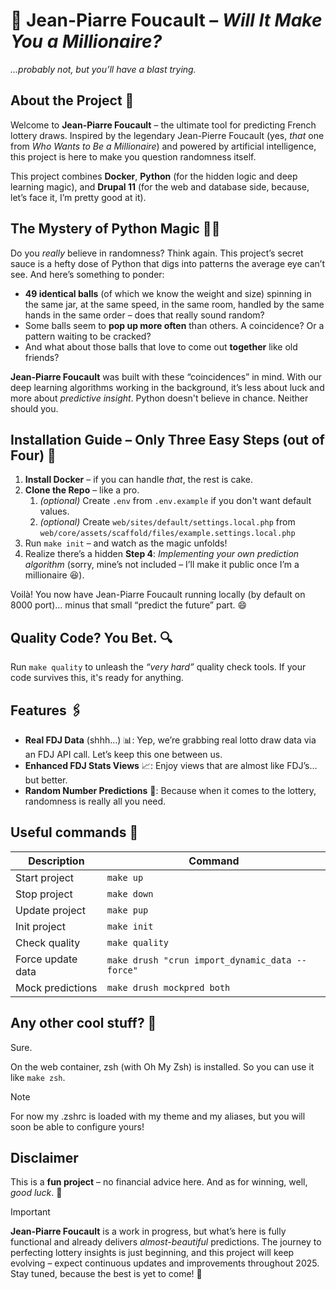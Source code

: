 # 🧙 Jean-Piarre Foucault – *Will It Make You a Millionaire?*
*...probably not, but you’ll have a blast trying.*

## About the Project 🎩
Welcome to **Jean-Piarre Foucault** – the ultimate tool for predicting French lottery draws. Inspired by the legendary Jean-Pierre Foucault (yes, *that* one from *Who Wants to Be a Millionaire*) and powered by artificial intelligence, this project is here to make you question randomness itself.

This project combines **Docker**, **Python** (for the hidden logic and deep learning magic), and **Drupal 11** (for the web and database side, because, let’s face it, I’m pretty good at it).

## The Mystery of Python Magic 🧪✨
Do you *really* believe in randomness? Think again. This project’s secret sauce is a hefty dose of Python that digs into patterns the average eye can’t see. And here’s something to ponder:

- **49 identical balls** (of which we know the weight and size) spinning in the same jar, at the same speed, in the same room, handled by the same hands in the same order – does that really sound random?
- Some balls seem to **pop up more often** than others. A coincidence? Or a pattern waiting to be cracked?
- And what about those balls that love to come out **together** like old friends?

**Jean-Piarre Foucault** was built with these “coincidences” in mind. With our deep learning algorithms working in the background, it’s less about luck and more about *predictive insight*. Python doesn't believe in chance. Neither should you.

## Installation Guide – Only Three Easy Steps (out of Four) 🚀
1. **Install Docker** – if you can handle *that*, the rest is cake.
2. **Clone the Repo** – like a pro.
   1. *(optional)* Create `.env` from `.env.example` if you don't want default values.
   2. *(optional)* Create `web/sites/default/settings.local.php` from `web/core/assets/scaffold/files/example.settings.local.php`
3. Run `make init` – and watch as the magic unfolds!
4. Realize there’s a hidden **Step 4**: *Implementing your own prediction algorithm* (sorry, mine’s not included – I’ll make it public once I’m a millionaire 😆).

Voilà! You now have Jean-Piarre Foucault running locally (by default on 8000 port)… minus that small “predict the future” part. 😄

## Quality Code? You Bet. 🔍
Run `make quality` to unleash the *“very hard”* quality check tools. If your code survives this, it's ready for anything.

## Features 🖇️
- **Real FDJ Data** (shhh...) 📊: Yep, we’re grabbing real lotto draw data via an FDJ API call. Let’s keep this one between us.
- **Enhanced FDJ Stats Views** 📈: Enjoy views that are almost like FDJ’s… but better.
- **Random Number Predictions** 🎲: Because when it comes to the lottery, randomness is really all you need.

## Useful commands 📎
| Description       | Command                                         |
|-------------------|-------------------------------------------------|
| Start project     | `make up`                                       |
| Stop project      | `make down`                                     |
| Update project    | `make pup`                                      |
| Init project      | `make init`                                     |
| Check quality     | `make quality`                                  |
| Force update data | `make drush "crun import_dynamic_data --force"` |
| Mock predictions | `make drush mockpred both`                      |

## Any other cool stuff? 🍿
Sure.

On the web container, zsh (with Oh My Zsh) is installed. So you can use it like `make zsh`.
> [!NOTE]
> For now my .zshrc is loaded with my theme and my aliases, but you will soon be able to configure yours!

## Disclaimer
This is a **fun project** – no financial advice here. And as for winning, well, *good luck*. 🎰

> [!IMPORTANT]
>**Jean-Piarre Foucault** is a work in progress, but what’s here is fully functional and already delivers *almost-beautiful* predictions. The journey to perfecting lottery insights is just beginning, and this project will keep evolving – expect continuous updates and improvements throughout 2025. Stay tuned, because the best is yet to come! 🎉
